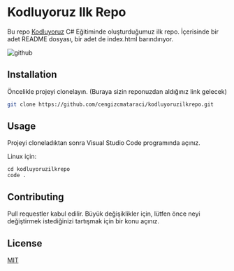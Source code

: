 # Kodluyoruz Ilk Repo

Bu repo [Kodluyoruz](https://www.kodluyoruz.org) C# Eğitiminde oluşturduğumuz ilk repo. İçerisinde bir adet README dosyası, bir adet de index.html barındırıyor.

![github](gitodev.png)

## Installation

Öncelikle projeyi clonelayın. (Buraya sizin reponuzdan aldığınız link gelecek)

```bash
git clone https://github.com/cengizcmataraci/kodluyoruzilkrepo.git
```

## Usage

Projeyi cloneladıktan sonra Visual Studio Code programında açınız.

Linux için:
```linux
cd kodluyoruzilkrepo
code .
```

## Contributing
Pull requestler kabul edilir. Büyük değişiklikler için, lütfen önce neyi değiştirmek istediğinizi tartışmak için bir konu açınız.


## License
[MIT](https://choosealicense.com/licenses/mit/)